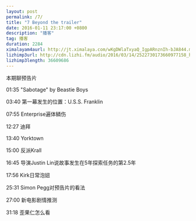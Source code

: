 ```yaml
---
layout: post
permalink: /7/
title: "7 Beyond the trailer"
date: 2016-01-11 23:17:00 +0800
description: "播客"
tag: 播客 
duration: 2284
ximalayam4aurl: http://jt.ximalaya.com/wKgDWlaTxyaQ_IgpARnznIh-bJA844.m4a?channel=rss&album_id=3135361&track_id=11488609&uid=6418191&jt=http://audio.xmcdn.com/group7/M06/E3/F3/wKgDWlaTxyaQ_IgpARnznIh-bJA844.m4a
lizhimp3url: http://cdn.lizhi.fm/audio/2016/03/14/2522730173660977158_hd.mp3
lizhimp3length: 36609686
---   
```


本期聊预告片

01:35 "Sabotage" by Beastie Boys

03:40 第一幕发生的位置：U.S.S. Franklin

07:55 Enterprise遍体鳞伤

12:27 迪拜

13:40 Yorktown

15:00 反派Krall

16:45 导演Justin Lin说故事发生在5年探索任务的第2.5年

17:56 Kirk日常泡妞

25:31 Simon Pegg对预告片的看法

27:00 新电影剧情推测

31:18 歪果仁怎么看
